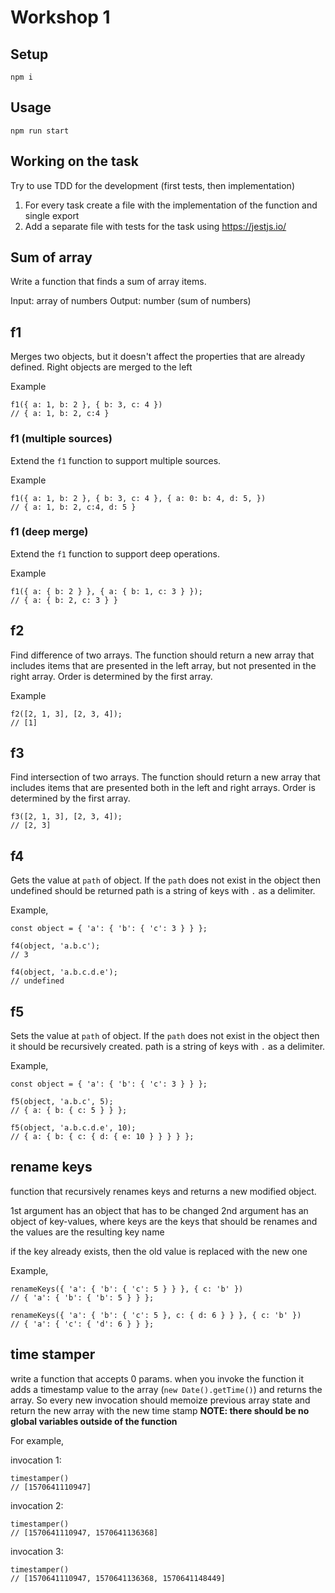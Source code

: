 # Workshop 1

## Setup

`npm i`

## Usage

`npm run start`

## Working on the task

Try to use TDD for the development (first tests, then implementation)

1. For every task create a file with the implementation of the function and single export
2. Add a separate file with tests for the task using https://jestjs.io/

## Sum of array

Write a function that finds a sum of array items.

Input: array of numbers
Output: number (sum of numbers)

## f1

Merges two objects, but it doesn't affect the properties that are already defined. Right objects are merged to the left

Example

```
f1({ a: 1, b: 2 }, { b: 3, c: 4 })
// { a: 1, b: 2, c:4 }
```

### f1 (multiple sources)

Extend the `f1` function to support multiple sources.

Example

```
f1({ a: 1, b: 2 }, { b: 3, c: 4 }, { a: 0: b: 4, d: 5, })
// { a: 1, b: 2, c:4, d: 5 }
```

### f1 (deep merge)

Extend the `f1` function to support deep operations.

Example

```
f1({ a: { b: 2 } }, { a: { b: 1, c: 3 } });
// { a: { b: 2, c: 3 } }
```


## f2

Find difference of two arrays. The function should return a new array that includes items that are presented in the left array, but not presented in the right array.
Order is determined by the first array.

Example

```
f2([2, 1, 3], [2, 3, 4]);
// [1]
```

## f3

Find intersection of two arrays.  The function should return a new array that includes items that are presented both in the left and right arrays.
Order is determined by the first array.

```
f3([2, 1, 3], [2, 3, 4]);
// [2, 3]
```


## f4 

Gets the value at `path` of object. If the `path` does not exist in the object then undefined should be returned
path is a string of keys with `.` as a delimiter.

Example,

```
const object = { 'a': { 'b': { 'c': 3 } } };
 
f4(object, 'a.b.c');
// 3

f4(object, 'a.b.c.d.e');
// undefined
```

## f5

Sets the value at `path` of object. If the `path` does not exist in the object then it should be recursively created.
path is a string of keys with `.` as a delimiter.

Example,

```
const object = { 'a': { 'b': { 'c': 3 } } };
 
f5(object, 'a.b.c', 5);
// { a: { b: { c: 5 } } };

f5(object, 'a.b.c.d.e', 10);
// { a: { b: { c: { d: { e: 10 } } } } };
```


## rename keys

function that recursively renames keys and returns a new modified object.

1st argument has an object that has to be changed
2nd argument has an object of key-values, where keys are the keys that should be renames and the values are the resulting key name

if the key already exists, then the old value is replaced with the new one

Example,

```
renameKeys({ 'a': { 'b': { 'c': 5 } } }, { c: 'b' })
// { 'a': { 'b': { 'b': 5 } } };

renameKeys({ 'a': { 'b': { 'c': 5 }, c: { d: 6 } } }, { c: 'b' })
// { 'a': { 'c': { 'd': 6 } } };
```

## time stamper

write a function that accepts 0 params. when you invoke the function it adds a timestamp value to the array (`new Date().getTime()`) and returns the array. So every new invocation should memoize previous array state and return the new array with the new time stamp
__NOTE: there should be no global variables outside of the function__

For example,

invocation 1:

```
timestamper()
// [1570641110947]
```

invocation 2:

```
timestamper()
// [1570641110947, 1570641136368]
```

invocation 3:

```
timestamper()
// [1570641110947, 1570641136368, 1570641148449]
```


